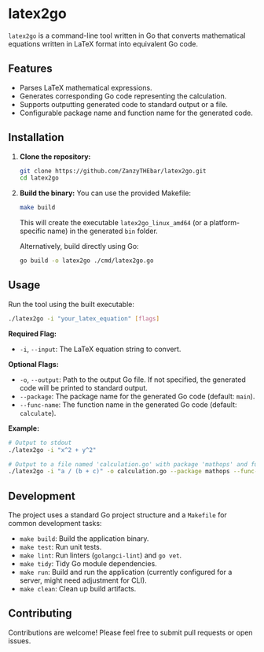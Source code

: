 # latex2go

`latex2go` is a command-line tool written in Go that converts mathematical equations written in LaTeX format into equivalent Go code.

## Features

*   Parses LaTeX mathematical expressions.
*   Generates corresponding Go code representing the calculation.
*   Supports outputting generated code to standard output or a file.
*   Configurable package name and function name for the generated code.

## Installation

1.  **Clone the repository:**
    ```bash
    git clone https://github.com/ZanzyTHEbar/latex2go.git
    cd latex2go
    ```
2.  **Build the binary:**
    You can use the provided Makefile:
    ```bash
    make build
    ```
    This will create the executable `latex2go_linux_amd64` (or a platform-specific name) in the generated `bin` folder.

    Alternatively, build directly using Go:
    ```bash
    go build -o latex2go ./cmd/latex2go.go
    ```

## Usage

Run the tool using the built executable:

```bash
./latex2go -i "your_latex_equation" [flags]
```

**Required Flag:**

*   `-i`, `--input`: The LaTeX equation string to convert.

**Optional Flags:**

*   `-o`, `--output`: Path to the output Go file. If not specified, the generated code will be printed to standard output.
*   `--package`: The package name for the generated Go code (default: `main`).
*   `--func-name`: The function name in the generated Go code (default: `calculate`).

**Example:**

```bash
# Output to stdout
./latex2go -i "x^2 + y^2"

# Output to a file named 'calculation.go' with package 'mathops' and function 'compute'
./latex2go -i "a / (b + c)" -o calculation.go --package mathops --func-name compute
```

## Development

The project uses a standard Go project structure and a `Makefile` for common development tasks:

*   `make build`: Build the application binary.
*   `make test`: Run unit tests.
*   `make lint`: Run linters (`golangci-lint`) and `go vet`.
*   `make tidy`: Tidy Go module dependencies.
*   `make run`: Build and run the application (currently configured for a server, might need adjustment for CLI).
*   `make clean`: Clean up build artifacts.


## Contributing

Contributions are welcome! Please feel free to submit pull requests or open issues.
